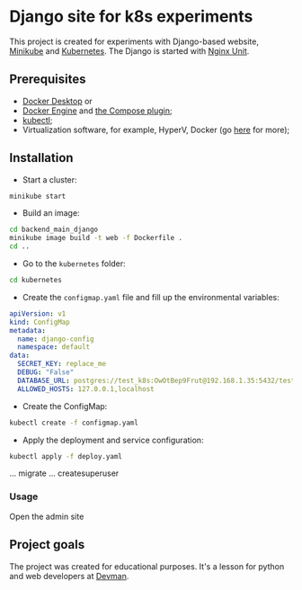 # Django site for k8s experiments

This project is created for experiments with Django-based website, [Minikube](https://minikube.sigs.k8s.io/docs/start/) and [Kubernetes](https://kubernetes.io/).
The Django is started with [Nginx Unit](https://unit.nginx.org/).

## Prerequisites

- [Docker Desktop](https://docs.docker.com/desktop/) or
- [Docker Engine](https://docs.docker.com/engine/install/) and [the Compose plugin](https://docs.docker.com/compose/install/linux/);
- [kubectl](https://kubernetes.io/docs/tasks/tools/);
- Virtualization software, for example, HyperV, Docker (go [here](https://minikube.sigs.k8s.io/docs/drivers/) for more);


## Installation

- Start a cluster:

```bash
minikube start
```

- Build an image:

```bash
cd backend_main_django
minikube image build -t web -f Dockerfile .
cd ..
```

- Go to the `kubernetes` folder:

```bash
cd kubernetes
```

- Create the `configmap.yaml` file and fill up the environmental variables:

```yaml
apiVersion: v1
kind: ConfigMap
metadata:
  name: django-config
  namespace: default
data:
  SECRET_KEY: replace_me
  DEBUG: "False"
  DATABASE_URL: postgres://test_k8s:OwOtBep9Frut@192.168.1.35:5432/test_k8s
  ALLOWED_HOSTS: 127.0.0.1,localhost
```

- Create the ConfigMap:

```bash
kubectl create -f configmap.yaml
```

- Apply the deployment and service configuration:

```bash
kubectl apply -f deploy.yaml
```

... migrate
... createsuperuser

### Usage

Open the admin site


## Project goals

The project was created for educational purposes.
It's a lesson for python and web developers at [Devman](https://dvmn.org).
